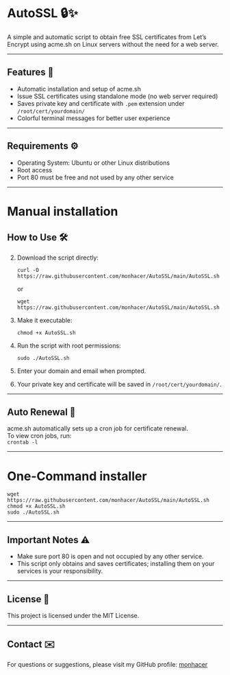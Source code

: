 # AutoSSL 🔒✨

A simple and automatic script to obtain free SSL certificates from Let’s Encrypt using acme.sh on Linux servers without the need for a web server.

---

## Features 🚀

- Automatic installation and setup of acme.sh  
- Issue SSL certificates using standalone mode (no web server required)  
- Saves private key and certificate with `.pem` extension under `/root/cert/yourdomain/`  
- Colorful terminal messages for better user experience

---

## Requirements ⚙️

- Operating System: Ubuntu or other Linux distributions  
- Root access  
- Port 80 must be free and not used by any other service

---

# Manual installation
## How to Use 🛠️

2. Download the script directly:  
   ```
   curl -O https://raw.githubusercontent.com/monhacer/AutoSSL/main/AutoSSL.sh
   ```
   or  
   ```
   wget https://raw.githubusercontent.com/monhacer/AutoSSL/main/AutoSSL.sh
   ```

3. Make it executable:  
   ```
   chmod +x AutoSSL.sh
   ```

4. Run the script with root permissions:  
   ```
   sudo ./AutoSSL.sh
   ```

5. Enter your domain and email when prompted.

6. Your private key and certificate will be saved in `/root/cert/yourdomain/`.

---

## Auto Renewal 🔄

acme.sh automatically sets up a cron job for certificate renewal.  
To view cron jobs, run:  
`crontab -l`

---

# One-Command installer
   ```
   wget https://raw.githubusercontent.com/monhacer/AutoSSL/main/AutoSSL.sh
   chmod +x AutoSSL.sh
   sudo ./AutoSSL.sh
   ```
---
## Important Notes ⚠️

- Make sure port 80 is open and not occupied by any other service.  
- This script only obtains and saves certificates; installing them on your services is your responsibility.

---

## License 📄

This project is licensed under the MIT License.

---

## Contact ✉️

For questions or suggestions, please visit my GitHub profile: [monhacer](https://github.com/monhacer)
